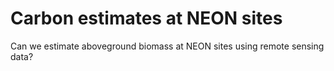 # Carbon estimates at NEON sites
Can we estimate aboveground biomass at NEON sites using remote sensing data?

